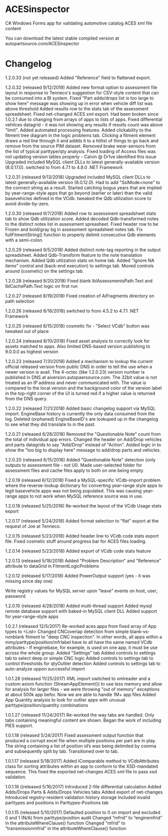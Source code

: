 ﻿# ACESinspector
C# Windows Forms app for validating automotive catalog ACES xml file content

You can download the latest stable compiled version at
autopartsource.com/ACESinspector



# Changelog

1.2.0.33 (not yet released)
Added "Reference" field to flattened export.

1.2.0.32 (released 9/12/2019)
Added new format option to assessment file layout in response to Tenneco's suggestion for CSV-style content that can be consumed into a BI system.
Fixed "Part adds/drops list is too large to show here" message was showing up in error when vehicle diff list was above threshold
Added results row to the stats tab of the assessment spreadsheet.
Fixed net-changed ACES xml export. Had been broken since 1.0.2.1 due to changing from arrays of apps to lists of apps.
Fixed differential vehilces datagrid - it was not showing any results if results count was above "limit".
Added automated processing features.
Added clickability to the fitment tree diagram in the logic problems tab. Clicking a fitment element draws a red line through it and addds it to a hitlist of things to go back and remove from the source PIM dataset.
Removed brake wear-sensors from the list of typical parttype/qty analysis.
Fixed loading of Access files was not updating version lables properly - Calvin @ Dr1ve identified this issue
Upgraded included MySQL client DLLs to latest generally-available version (8.0.17.0).
switched to from 4.7.1 to 4.8.0 .NET Framework

1.2.0.31 (released 9/13/2018)
Upgraded included MySQL client DLLs to latest generally-available version (8.0.12.0). Had to add "SslMode=none" to the connect string as a result.
Started catching bogus years that are implied by year-range-style apps that go beyond (earlier or later) than the valid basevehicles defined in the VCdb.
tweaked the Qdb utilization score to avoid divide-by-zero.

1.2.0.30 (released 9/7/2018)
Added row to assessment spreadsheet stats tab to show Qdb utilization score.
Added decoded Qdb-transformed notes to the distinct notes list in assessment spreasheet.
Fixed header row to be Frozen and bold/gray bg in assessment spreadsheet notes tab.
Fix fullFitmentString() function to properly delimit consecutive Qdb elements with a semi-colon.

1.2.0.29 (released 9/5/2018)
Added distinct note-tag reporting in the output spreadsheet.
Added Qdb-Transform feature to the note translation mechanism.
Added Qdb utilization stats on home tab.
Added "Ignore NA items" control and (back-end execution) to settings tab.
Moved controls around (cosmetic) on the settings tab.

1.2.0.28 (released 8/20/2018)
Fixed blank lblAssessmentsPath.Text and lblCachePath.Text logic on first run

1.2.0.27 (released 8/19/2018)
Fixed creation of AiFragments directory on path selection

1.2.0.26 (released 8/16/2018)
switched to from 4.5.2 to 4.7.1 .NET Framework

1.2.0.25 (released 8/15/2018)
cosmetic fix - "Select VCdb" button was tweaked out of place 

1.2.0.24 (released 8/10/2018)
Fixed asset analysis to correctly look for assets matched to apps. Also limited DNS-based version publishing to 9.0.0.0 as highest version

1.2.0.23 (released 7/31/2018)
Added a mechanism to lookup the current official released version from public DNS in order to tell the use when a newer version is avail. The 4-octec (like 1.2.0.23) version number is published in DNS at aiversion.autopaersource.com. The 32bit value is not treated as an IP address and never communicated with.
The value is compared to the local version and the background color of the version label in the top-right corner of the UI is turned red if a higher value is returned from the DNS query.


1.2.0.22 (released 7/21/2018)
Added basic changelog support via MySQL import. EngineBase history is currently the only data consumed from the log. Deleted (orphaned) EngineBaseID's are lookuped up in the changelog to see what they did translate to in the past.


1.2.0.21 (released 6/28/2018)
Removed the "Questionable Note" count from the total of individual app errors. Changed the header on Add/Drop vehicles and parts datagrids to say "Add/Drop" instead of "Action". Added 
logic in to show the "too big to display here" message to add/drop parts and vehicles.


1.2.0.20 (released 6/15/2018)
Added "Questionable Note" detection (only outputs to assessment file - not UI). Made user-selected folder for assessment files and cache files apply to both on one being empty


1.2.0.19 (released 6/12/2018)
Fixed a MySQL-specific VCdb-import problem where the reverse-lookup dictionary for converting year-range style apps to legit basevehicle apps was not being populated. This was causing 
year-range apps to not work when MySQL reference source was in use.


1.2.0.18 (released 5/25/2018)
Re-worked the layout of the VCdb Usage stats export


1.2.0.17 (released 5/24/2018)
Added format selection to "flat" export at the request of Joe at Tenneco.


1.2.0.15 (released 5/23/2018)
Added header line to VCdb code stats export file. Fixed cosmetic stuff around progress bar for ACES files loading.


1.2.0.14 (released 5/23/2018)
Added export of VCdb code stats feature


1.2.0.13 (released 5/18/2018)
Added "Problem Description" and "Reference" attribute to dataGrid in FitmentLogicProblems


1.2.0.12 (released 5/17/2018)
Added PowerOutput support (yes - it was missing since day one)

Write registry values for MySQL server upon "leave" events on host, user, password


1.2.0.10 (released 4/28/2018)
Added multi-thread support
Added mysql remote database support with baked-in MySQL client DLL
Added support for year-range-style apps

1.0.2.1 (released 12/5/2017)
Re-worked aces.apps from fixed array of App types to <List<App>>
Changed CNCoverlap detection from simple blank-vs-nonblank fitment to "deep CNC inspection". In other words, all apps within a mmy/parttype/position/mfrlabel have to all have the same 
named VCdb attributes - If enginebase, for example, is used on one app, it must be use across the whole group.
Added "Settings" tab
Added controls to settings tab to select deep or simple CNC logic
Added controls to settings tab to control thresholds for qtyOutlier detection
Added controls to settings tab to auto-analyze uppon successful import

1.0.1.28 (released 11/25/2017)
XML import switched to xmlreader and a custom axiom function (StreamAppElement()) to use less memory and allow for analysis for larger files - we were throwing "out of memory" exceptions 
at about 500k app befor. Now we are able to handle 1M+ app files
Added App Quantity analysis to look for outlier apps with unusual parttype/position/quantity combinations

1.0.1.27 (released 11/24/2017)
Re-worked the way tabs are handled. Only tabs containing meaningful content are shown.
Began the work of including PIES support.

1.0.1.18 (released 5/24/2017)
Fixed assessment output function that produced a corrupt excel file when multiple positions per part are in play. The string containing a list of position id’s was being delimited by comma and subsequently split by tab. Transitioned over to tab.

1.0.1.17 (released 5/18/2017)
Added IComparable method to VCdbAttributes class for sorting attributes within an app to conform to the XSD-mandated sequence. This fixed the exported net-changes ACES xml file to pass xsd validation.

1.0.1.16 ((released 5/16/2017)
Introduced 2-file differential calculation
Added Adds/Drops Parts & Adds/Drops Vehicles tabs
Added export of net-changes 
Introduced registry-resident validation history storage
Included invalid parttypes and positions in Parttypes-Positions tab

1.0.1.15 (released 5/10/2017)
Defaulted position to 0 on import and excluded 0 and 1 (N/A) from parttype/position audit
Changed “mfrid” to “enginemfrid” in the attributeWhereClause() function
Changed “mfrid” to “transmissionmfrid” in the attributeWhereClause() function

